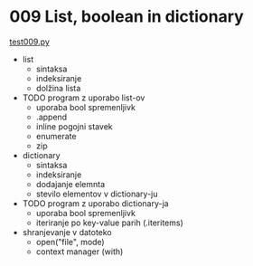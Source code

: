 # 009 List, boolean in dictionary
[test009.py](/src/009_List_boolean_in_for/test009.py)
* list
  * sintaksa
  * indeksiranje
  * dolžina lista
* TODO program z uporabo list-ov
  * uporaba bool spremenljivk
  * .append
  * inline pogojni stavek
  * enumerate
  * zip
* dictionary
  * sintaksa
  * indeksiranje
  * dodajanje elemnta
  * stevilo elementov v dictionary-ju
* TODO program z uporabo dictionary-ja
  * uporaba bool spremenljivk
  * iteriranje po key-value parih (.iteritems)
* shranjevanje v datoteko
  * open("file", mode)
  * context manager (with)
